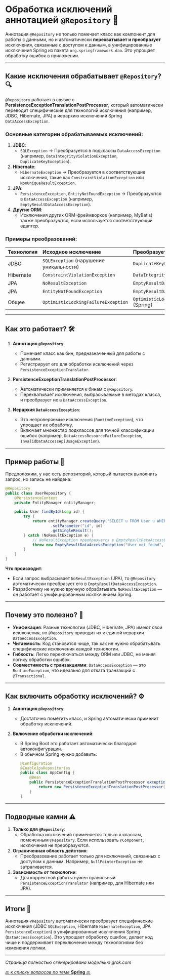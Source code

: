 # Обработка исключений аннотацией `@Repository` 🚀

Аннотация `@Repository` не только помечает класс как компонент для работы с данными, но и автоматически **перехватывает и преобразует** исключения, связанные с доступом к данным, в унифицированные исключения Spring из пакета `org.springframework.dao`. Это упрощает обработку ошибок в приложении.

---

## Какие исключения обрабатывает `@Repository`? 🔍

`@Repository` работает в связке с **PersistenceExceptionTranslationPostProcessor**, который автоматически переводит специфические для технологий исключения (например, JDBC, Hibernate, JPA) в иерархию исключений Spring `DataAccessException`.

### Основные категории обрабатываемых исключений:
1. **JDBC**:
   - `SQLException` → Преобразуется в подклассы `DataAccessException` (например, `DataIntegrityViolationException`, `DuplicateKeyException`).
2. **Hibernate**:
   - `HibernateException` → Преобразуется в соответствующие исключения, такие как `ConstraintViolationException` или `NonUniqueResultException`.
3. **JPA**:
   - `PersistenceException`, `EntityNotFoundException` → Преобразуются в `DataAccessException` (например, `EmptyResultDataAccessException`).
4. **Другие ORM**:
   - Исключения других ORM-фреймворков (например, MyBatis) также преобразуются, если используется соответствующий адаптер.

### Примеры преобразований:

| Технология | Исходное исключение                     | Преобразуется в (Spring)                     |
|:-----------|:----------------------------------------|:---------------------------------------------|
| JDBC       | `SQLException` (нарушение уникальности) | `DuplicateKeyException`                      |
| Hibernate  | `ConstraintViolationException`          | `DataIntegrityViolationException`            |
| JPA        | `NoResultException`                     | `EmptyResultDataAccessException`             |
| JPA        | `EntityNotFoundException`               | `EmptyResultDataAccessException`             |
| Общее      | `OptimisticLockingFailureException`     | `OptimisticLockingFailureException` (Spring) |

---

## Как это работает? 🛠️

1. **Аннотация `@Repository`**:
   - Помечает класс как бин, предназначенный для работы с данными.
   - Регистрирует его для обработки исключений через `PersistenceExceptionTranslator`.

2. **PersistenceExceptionTranslationPostProcessor**:
   - Автоматически применяется к бинам с `@Repository`.
   - Перехватывает исключения, выбрасываемые в методах класса, и преобразует их в `DataAccessException`.

3. **Иерархия `DataAccessException`**:
   - Это непроверяемые исключения (`RuntimeException`), что упрощает их обработку.
   - Включает множество подклассов для точной классификации ошибок (например, `DataAccessResourceFailureException`, `InvalidDataAccessApiUsageException`).

---

## Пример работы 🎯

Предположим, у нас есть репозиторий, который пытается выполнить запрос, но запись не найдена:

```java
@Repository
public class UserRepository {
    @PersistenceContext
    private EntityManager entityManager;

    public User findById(Long id) {
        try {
            return entityManager.createQuery("SELECT u FROM User u WHERE u.id = :id", User.class)
                    .setParameter("id", id)
                    .getSingleResult();
        } catch (NoResultException e) {
            // NoResultException преобразуется в EmptyResultDataAccessException
            throw new EmptyResultDataAccessException("User not found", 1);
        }
    }
}
```

**Что происходит**:
- Если запрос выбрасывает `NoResultException` (JPA), то `@Repository` автоматически преобразует его в `EmptyResultDataAccessException`.
- Разработчику не нужно вручную обрабатывать `NoResultException` — он работает с унифицированным исключением Spring.

---

## Почему это полезно? 🌟

- **Унификация**: Разные технологии (JDBC, Hibernate, JPA) имеют свои исключения, но `@Repository` приводит их к единой иерархии `DataAccessException`.
- **Читаемость**: Код становится чище, так как не нужно обрабатывать специфические исключения каждой технологии.
- **Гибкость**: Легко переключаться между ORM или JDBC, не меняя логику обработки ошибок.
- **Совместимость с транзакциями**: `DataAccessException` — это `RuntimeException`, что идеально для отката транзакций с `@Transactional`.

---

## Как включить обработку исключений? ⚙️

1. **Аннотация `@Repository`**:
   - Достаточно пометить класс, и Spring автоматически применит обработку исключений.

2. **Включение обработки исключений**:
   - В Spring Boot это работает автоматически благодаря автоконфигурации.
   - В обычном Spring нужно добавить:
     ```java
     @Configuration
     @EnableJpaRepositories
     public class AppConfig {
         @Bean
         public PersistenceExceptionTranslationPostProcessor exceptionTranslation() {
             return new PersistenceExceptionTranslationPostProcessor();
         }
     }
     ```

---

## Подводные камни ⚠️

1. **Только для `@Repository`**:
   - Обработка исключений применяется только к классам, помеченным `@Repository`. Если использовать `@Component`, исключения не преобразуются.
2. **Ограниченная область действия**:
   - Преобразование работает только для исключений, связанных с доступом к данным. Например, `NullPointerException` не затрагивается.
3. **Зависимость от технологии**:
   - Для корректной работы нужен правильный `PersistenceExceptionTranslator` (например, для Hibernate или JPA).

---

## Итоги 🎯

Аннотация `@Repository` автоматически преобразует специфические исключения (JDBC `SQLException`, Hibernate `HibernateException`, JPA `PersistenceException`) в унифицированные исключения Spring (`DataAccessException`). Это упрощает обработку ошибок, делает код чище и поддерживает переключение между технологиями без изменения логики.

---
_Страница полностью сгенерирована модельью grok.com_

[🔙 _к списку вопросов по теме_ **Spring** 🔙](/_ITM_old_version_FOR_DELETE/ITM06_Spring/Spring.md)
